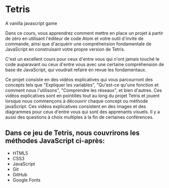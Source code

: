 # Tetris
A vanilla javascript game


Dans ce cours, vous apprendrez comment mettre en place un projet à partir de zéro en utilisant l'éditeur de code Atom et votre outil d'invite de commande, ainsi que d'acquérir une compréhension fondamentale de JavaScript en construisant votre propre version de Tetris.

C'est un excellent cours pour ceux d'entre vous qui n'ont jamais touché le code auparavant ou ceux d'entre vous avec une certaine compréhension de base de JavaScript, qui voudrait refaire en revue les fondamentaux.

Ce projet consiste en des vidéos explicatives qui vous parcourront des concepts tels que "Expliquer les variables", "Qu'est-ce qu'une fonction et comment nous l'utilisons", "Comprendre les réseaux", et bien d'autres. Ces vidéos explicatives sont en pointillés tout au long du projet Tetris et jouent lorsque nous commençons à découvrir chaque concept ou méthode javaScript. Ces vidéos explicatives consistent en des images et des diagrammes pour ceux d'entre vous qui sont des apprenants visuels. Il y a aussi des questions à choix multiples à la fin de certaines conférences.



<h2>Dans ce jeu de Tetris, nous couvrirons les méthodes JavaScript ci-après:</h2>

* HTML5
* CSS3
* JavaScript
* Git
* GitHub
* Google Fonts



